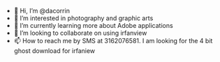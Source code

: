- 👋 Hi, I’m @dacorrin
- 👀 I’m interested in photography and graphic arts 
- 🌱 I’m currently learning more about Adobe applications
- 💞️ I’m looking to collaborate on using irfanview
- 📫 How to reach me by SMS at 3162076581.
I am looking for the 4 bit ghost download for irfaniew

<!---
dacorrin/dacorrin is a ✨ special ✨ repository because its `README.md` (this file) appears on your GitHub profile.
You can click the Preview link to take a look at your changes.
--->
